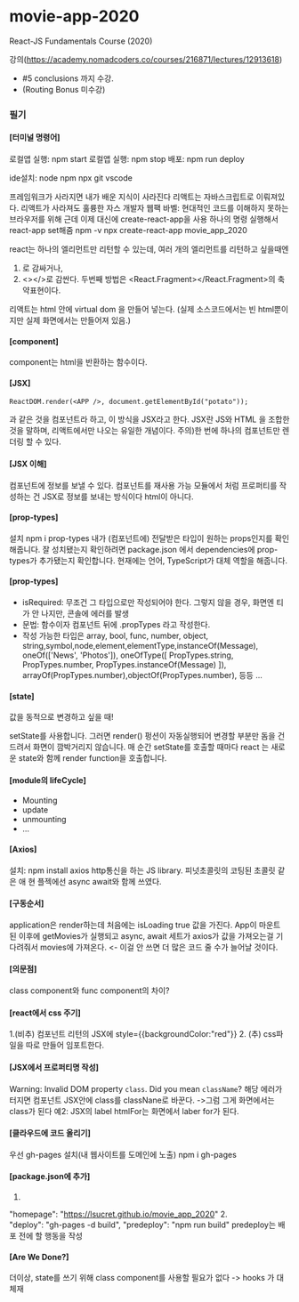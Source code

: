 # movie-app-2020

React-JS Fundamentals Course (2020)

강의(https://academy.nomadcoders.co/courses/216871/lectures/12913618)
- #5 conclusions 까지 수강.
- (Routing Bonus 미수강)

### 필기

#### [터미널 명령어]
로컬앱 실행: npm start
로컬앱 실행: npm stop
배포: npm run deploy

ide설치: node npm npx git vscode

프레임워크가 사라지면 내가 배운 지식이 사라진다
리액트는 자바스크립트로 이뤄져있다. 리액트가 사라져도 훌륭한 자스 개발자
웹팩 바벨: 현대적인 코드를 이해하지 못하는 브라우저를 위해
근데 이제 대신에 create-react-app을 사용
하나의 명령 실행해서 react-app set해줌
  npm -v
  npx create-react-app movie_app_2020


react는 하나의 엘리먼트만 리턴할 수 있는데, 여러 개의 엘리먼트를 리턴하고 싶을때엔
1. <div></div>로 감싸거나,
2. <></>로 감싼다.
   두번째 방법은 <React.Fragment></React.Fragment>의 축약표현이다.

리액트는 html 안에 virtual dom 을 만들어 넣는다.
(실제 소스코드에서는 빈 html뿐이지만 실제 화면에서는 만들어져 있음.)

#### [component]
component는 html을 반환하는 함수이다.

#### [JSX]

	ReactDOM.render(<APP />, document.getElementById("potato"));

<APP /> 과 같은 것을 컴포넌트라 하고, 이 방식을 JSX라고 한다.
JSX란 JS와 HTML 을 조합한 것을 말하며, 리액트에서만 나오는 유일한 개념이다.
주의)한 번에 하나의 컴포넌트만 렌더링 할 수 있다.

#### [JSX 이해]
컴포넌트에 정보를 보낼 수 있다.
컴포넌트를 재사용 가능
모듈에서 <Test name="Testtt"> 처럼 프로퍼티를 작성하는 건 JSX로 정보를 보내는 방식이다
html이 아니다.

#### [prop-types]
설치
  npm i prop-types
내가 (컴포넌트에) 전달받은 타입이 원하는 props인지를 확인해줍니다.
잘 성치됐는지 확인하려면 package.json 에서 dependencies에 prop-types가 추가됐는지 확인합니다.
현재에는 언어, TypeScript가 대체 역할을 해줍니다.

#### [prop-types]
- isRequired: 무조건 그 타입으로만 작성되어야 한다.
   그렇지 않을 경우, 화면엔 티가 안 나지만, 콘솔에 에러를 발생
- 문법: 함수이자 컴포넌트 뒤에 .propTypes 라고 작성한다.
- 작성 가능한 타입은 
	array, bool, func, number, object,
	string,symbol,node,element,elementType,instanceOf(Message),
	oneOf(['News', 'Photos']),
	oneOfType([
		PropTypes.string,
		PropTypes.number,
		PropTypes.instanceOf(Message)
	  ]),
	  arrayOf(PropTypes.number),objectOf(PropTypes.number),
	등등 ...


#### [state]
값을 동적으로 변경하고 싶을 때!

setState를 사용합니다.
그러면 render() 펑션이 자동실행되어 변경할 부분만 돔을 건드려서 화면이 깜박거리지 않습니다.
매 순간 setState를 호출할 때마다 react 는 새로운 state와 함께 render function을 호출합니다.

#### [module의 lifeCycle]
- Mounting
- update
- unmounting
- ...

#### [Axios]
설치: npm install axios 
http통신을 하는 JS library.
피넛초콜릿의 코팅된 초콜릿 같은 애
현 플젝에선 async await와 함께 쓰였다.

#### [구동순서]
application은 render하는데
처음에는 isLoading  true 값을 가진다.
App이 마운트 된 이후에 getMovies가 실행되고
async, await 세트가 axios가 값을 가져오는걸 기다려줘서 movies에 가져온다.
<- 이걸 안 쓰면 더 많은 코드 줄 수가 늘어날 것이다.

#### [의문점]
class component와 func component의 차이?

#### [react에서 css 주기]
1.(비추) 컴포넌트 리턴의 JSX에 style={{backgroundColor:"red"}}
2. (추) css파일을 따로 만들어 임포트한다.

#### [JSX에서 프로퍼티명 작성]
Warning: Invalid DOM property `class`. Did you mean `className`?
해당 에러가 터지면 컴포넌트 JSX안에 class를 classNane로 바꾼다.
->그럼 그게 화면에서는 class가 된다
예2: JSX의 label htmlFor는 화면에서 laber for가 된다.

#### [클라우드에 코드 올리기]
우선 gh-pages 설치(내 웹사이트를 도메인에 노출)
npm i gh-pages

 
#### [package.json에 추가]
1. 
  "homepage": "https://lsucret.github.io/movie_app_2020"
2.   
    "deploy": "gh-pages -d build",
    "predeploy": "npm run build"
predeploy는 배포 전에 할 행동을 작성


#### [Are We Done?]
더이상, state를 쓰기 위해 class component를 사용할 필요가 없다 
-> hooks 가 대체재

